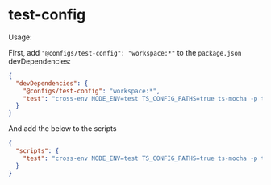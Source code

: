 # test-config

Usage:

First, add `"@configs/test-config": "workspace:*"` to the `package.json` devDependencies:

```json
{
  "devDependencies": {
    "@configs/test-config": "workspace:*",
    "test": "cross-env NODE_ENV=test TS_CONFIG_PATHS=true ts-mocha -p tsconfig.json ./**/*.test.ts --parallel --timeout 30000"
  }
}
```

And add the below to the scripts

```json
{
  "scripts": {
    "test": "cross-env NODE_ENV=test TS_CONFIG_PATHS=true ts-mocha -p tsconfig.json ./**/*.test.ts --parallel --timeout 30000"
  }
}
```
